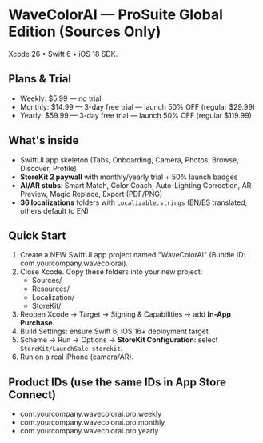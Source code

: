 # WaveColorAI — ProSuite Global Edition (Sources Only)

Xcode 26 • Swift 6 • iOS 18 SDK.

## Plans & Trial
- Weekly: $5.99 — no trial
- Monthly: $14.99 — 3-day free trial — launch 50% OFF (regular $29.99)
- Yearly: $59.99 — 3-day free trial — launch 50% OFF (regular $119.99)

## What's inside
- SwiftUI app skeleton (Tabs, Onboarding, Camera, Photos, Browse, Discover, Profile)
- **StoreKit 2 paywall** with monthly/yearly trial + 50% launch badges
- **AI/AR stubs**: Smart Match, Color Coach, Auto-Lighting Correction, AR Preview, Magic Replace, Export (PDF/PNG)
- **36 localizations** folders with `Localizable.strings` (EN/ES translated; others default to EN)

## Quick Start
1) Create a NEW SwiftUI app project named "WaveColorAI" (Bundle ID: com.yourcompany.wavecolorai).
2) Close Xcode. Copy these folders into your new project:
   - Sources/
   - Resources/
   - Localization/
   - StoreKit/
3) Reopen Xcode → Target → Signing & Capabilities → add **In-App Purchase**.
4) Build Settings: ensure Swift 6, iOS 16+ deployment target.
5) Scheme → Run → Options → **StoreKit Configuration**: select `StoreKit/LaunchSale.storekit`.
6) Run on a real iPhone (camera/AR).

## Product IDs (use the same IDs in App Store Connect)
- com.yourcompany.wavecolorai.pro.weekly
- com.yourcompany.wavecolorai.pro.monthly
- com.yourcompany.wavecolorai.pro.yearly
